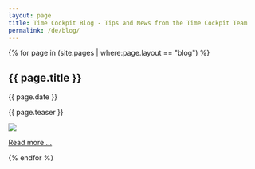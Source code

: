 ```yaml
---
layout: page
title: Time Cockpit Blog - Tips and News from the Time Cockpit Team
permalink: /de/blog/
---
```


<div class="row blog-overview">
{% for page in (site.pages | where:page.layout == "blog") %}
	<div class="col-sm-12"><h2>{{ page.title }}</h2></div>
	<div class="col-sm-12"><p>{{ page.date }}</p></div>
	<div class="col-sm-8"><p>{{ page.teaser }}</p></div>
	<div class="col-sm-4"><img src="{{ page.bannerimage | prepend: site.baseurl }}" /></p></div>
	<div class="col-sm-12"><p><a href="{{ page.url | prepend: site.baseurl }}">Read more ...</a></p></div>
{% endfor %}
</div>